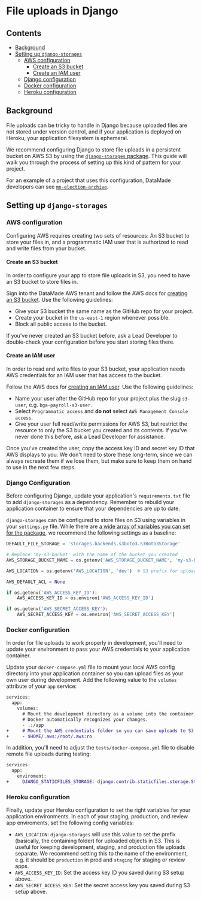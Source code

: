 # File uploads in Django

## Contents

- [Background](#background)
- [Setting up `django-storages`](#setting-up-django-storages)
    - [AWS configuration](#aws-configuration)
        - [Create an S3 bucket](#create-an-s3-bucket)
        - [Create an IAM user](#create-an-iam-user)
    - [Django configuration](#django-configuration)
    - [Docker configuration](#docker-configuration)
    - [Heroku configuration](#heroku-configuration)

## Background

File uploads can be tricky to handle in Django because uploaded files are not stored under
version control, and if your application is deployed on Heroku, your application
filesystem is ephemeral.

We recommend configuring Django to store file uploads in a persistent
bucket on AWS S3 by using the [`django-storages` package](https://django-storages.readthedocs.io/en/latest/).
This guide will walk you through the process of setting up this kind of pattern for your project.

For an example of a project that uses this configuration, DataMade developers
can see [`mn-election-archive`](https://github.com/datamade/mn-election-archive).

## Setting up `django-storages`

### AWS configuration

Configuring AWS requires creating two sets of resources: An S3 bucket to store your
files in, and a programmatic IAM user that is authorized to read and write files from
your bucket.

#### Create an S3 bucket

In order to configure your app to store file uploads in S3, you need to have an S3
bucket to store files in.

Sign into the DataMade AWS tenant and follow the AWS docs for [creating an S3
bucket](https://docs.aws.amazon.com/AmazonS3/latest/user-guide/create-bucket.html).
Use the following guidelines:

- Give your S3 bucket the same name as the GitHub repo for your project.
- Create your bucket in the `us-east-1` region whenever possible.
- Block all public access to the bucket.

If you've never created an S3 bucket before, ask a Lead Developer to double-check
your configuration before you start storing files there.

#### Create an IAM user

In order to read and write files to your S3 bucket, your application needs AWS credentials
for an IAM user that has access to the bucket.

Follow the AWS docs for [creating an IAM
user](https://docs.aws.amazon.com/IAM/latest/UserGuide/id_users_create.html#id_users_create_console).
Use the following guidelines:

- Name your user after the GitHub repo for your project plus the slug `s3-user`,
  e.g. `bga-payroll-s3-user`.
- Select `Programmatic access` and **do not** select `AWS Management Console access`.
- Give your user full read/write permissions for AWS S3, but restrict the resource
  to only the S3 bucket you created and its contents. If you've never done this before,
  ask a Lead Developer for assistance.

Once you've created the user, copy the access key ID and secret key ID that AWS displays to
you. We don't need to store these long-term, since we can always recreate them if we lose them,
but make sure to keep them on hand to use in the next few steps.

### Django Configuration

Before configuring Django, update your application's `requirements.txt` file to
add `django-storages` as a dependency. Remember to rebuild your application container
to ensure that your dependencies are up to date.

`django-storages` can be configured to store files on S3 using variables in your
`settings.py` file. While there are [a wide array of variables you can set for the
package](https://django-storages.readthedocs.io/en/latest/backends/amazon-S3.html#settings),
we recommend the following settings as a baseline:

```python
DEFAULT_FILE_STORAGE = 'storages.backends.s3boto3.S3Boto3Storage'

# Replace 'my-s3-bucket' with the name of the bucket you created
AWS_STORAGE_BUCKET_NAME = os.getenv('AWS_STORAGE_BUCKET_NAME', 'my-s3-bucket')

AWS_LOCATION = os.getenv('AWS_LOCATION', 'dev')  # S3 prefix for uploaded objects

AWS_DEFAULT_ACL = None

if os.getenv('AWS_ACCESS_KEY_ID'):
    AWS_ACCESS_KEY_ID = os.environ['AWS_ACCESS_KEY_ID']

if os.getenv('AWS_SECRET_ACCESS_KEY'):
    AWS_SECRET_ACCESS_KEY = os.environ['AWS_SECRET_ACCESS_KEY']
```

### Docker configuration

In order for file uploads to work properly in development, you'll need to
update your environment to pass your AWS credentials to your application container.

Update your `docker-compose.yml` file to mount your local AWS config directory
into your application container so you can upload files as your own user during
development. Add the following value to the `volumes` attribute
of your `app` service:

```diff
services:
  app:
    volumes:
      # Mount the development directory as a volume into the container, so
      # Docker automatically recognizes your changes.
      - .:/app
+     # Mount the AWS credentials folder so you can save uploads to S3 in dev.
+     - $HOME/.aws:/root/.aws:ro
```

In addition, you'll need to adjust the `tests/docker-compose.yml` file to disable
remote file uploads during testing:

```diff
services:
  app:
    enviroment:
+     DJANGO_STATICFILES_STORAGE: django.contrib.staticfiles.storage.StaticFilesStorage
```

### Heroku configuration

Finally, update your Heroku configuration to set the right variables for your
application environments. In each of your staging, production, and review app
enviroments, set the following config variables:

- `AWS_LOCATION`: `django-storages` will use this value to set the prefix (basically,
  the containing folder) for uploaded objects in S3. This is useful for keeping
  development, staging, and production file uploads separate. We recommend
  setting this to the name of the environment, e.g. it should be `production`
  in prod and `staging` for staging or review apps.
- `AWS_ACCESS_KEY_ID`: Set the access key ID you saved during S3 setup above.
- `AWS_SECRET_ACCESS_KEY`: Set the secret access key you saved during S3 setup above.
